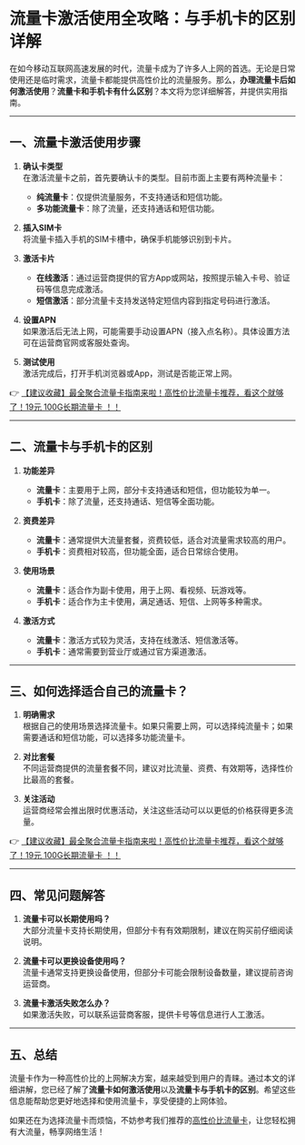 # 流量卡激活使用全攻略：与手机卡的区别详解

在如今移动互联网高速发展的时代，流量卡成为了许多人上网的首选。无论是日常使用还是临时需求，流量卡都能提供高性价比的流量服务。那么，**办理流量卡后如何激活使用**？**流量卡和手机卡有什么区别**？本文将为您详细解答，并提供实用指南。

---

## 一、流量卡激活使用步骤

1. **确认卡类型**  
   在激活流量卡之前，首先要确认卡的类型。目前市面上主要有两种流量卡：  
   - **纯流量卡**：仅提供流量服务，不支持通话和短信功能。  
   - **多功能流量卡**：除了流量，还支持通话和短信功能。

2. **插入SIM卡**  
   将流量卡插入手机的SIM卡槽中，确保手机能够识别到卡片。

3. **激活卡片**  
   - **在线激活**：通过运营商提供的官方App或网站，按照提示输入卡号、验证码等信息完成激活。  
   - **短信激活**：部分流量卡支持发送特定短信内容到指定号码进行激活。

4. **设置APN**  
   如果激活后无法上网，可能需要手动设置APN（接入点名称）。具体设置方法可在运营商官网或客服处查询。

5. **测试使用**  
   激活完成后，打开手机浏览器或App，测试是否能正常上网。

👉 [【建议收藏】最全聚合流量卡指南来啦！高性价比流量卡推荐，看这个就够了！19元 100G长期流量卡 ！！](https://bit.ly/Liuliangka)

---

## 二、流量卡与手机卡的区别

1. **功能差异**  
   - **流量卡**：主要用于上网，部分卡支持通话和短信，但功能较为单一。  
   - **手机卡**：除了流量，还支持通话、短信等全面功能。

2. **资费差异**  
   - **流量卡**：通常提供大流量套餐，资费较低，适合对流量需求较高的用户。  
   - **手机卡**：资费相对较高，但功能全面，适合日常综合使用。

3. **使用场景**  
   - **流量卡**：适合作为副卡使用，用于上网、看视频、玩游戏等。  
   - **手机卡**：适合作为主卡使用，满足通话、短信、上网等多种需求。

4. **激活方式**  
   - **流量卡**：激活方式较为灵活，支持在线激活、短信激活等。  
   - **手机卡**：通常需要到营业厅或通过官方渠道激活。

---

## 三、如何选择适合自己的流量卡？

1. **明确需求**  
   根据自己的使用场景选择流量卡。如果只需要上网，可以选择纯流量卡；如果需要通话和短信功能，可以选择多功能流量卡。

2. **对比套餐**  
   不同运营商提供的流量套餐不同，建议对比流量、资费、有效期等，选择性价比最高的套餐。

3. **关注活动**  
   运营商经常会推出限时优惠活动，关注这些活动可以以更低的价格获得更多流量。

👉 [【建议收藏】最全聚合流量卡指南来啦！高性价比流量卡推荐，看这个就够了！19元 100G长期流量卡 ！！](https://bit.ly/Liuliangka)

---

## 四、常见问题解答

1. **流量卡可以长期使用吗？**  
   大部分流量卡支持长期使用，但部分卡有有效期限制，建议在购买前仔细阅读说明。

2. **流量卡可以更换设备使用吗？**  
   流量卡通常支持更换设备使用，但部分卡可能会限制设备数量，建议提前咨询运营商。

3. **流量卡激活失败怎么办？**  
   如果激活失败，可以联系运营商客服，提供卡号等信息进行人工激活。

---

## 五、总结

流量卡作为一种高性价比的上网解决方案，越来越受到用户的青睐。通过本文的详细讲解，您已经了解了**流量卡如何激活使用**以及**流量卡与手机卡的区别**。希望这些信息能帮助您更好地选择和使用流量卡，享受便捷的上网体验。

如果还在为选择流量卡而烦恼，不妨参考我们推荐的[高性价比流量卡](https://bit.ly/Liuliangka)，让您轻松拥有大流量，畅享网络生活！